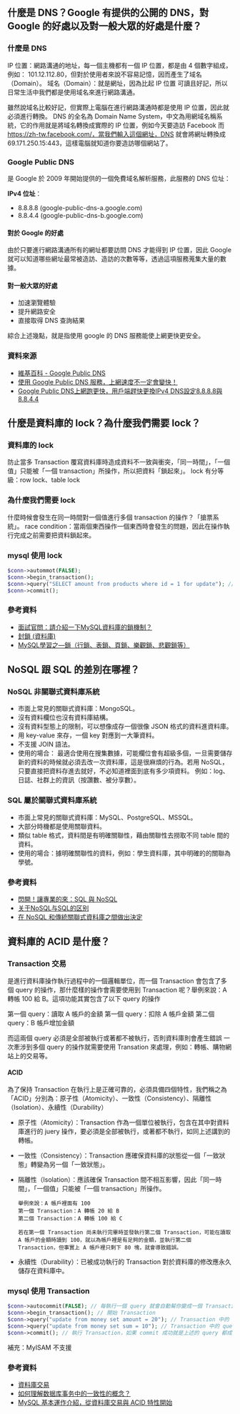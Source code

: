 ## 什麼是 DNS？Google 有提供的公開的 DNS，對 Google 的好處以及對一般大眾的好處是什麼？

### 什麼是 DNS

IP 位置：網路溝通的地址，每一個主機都有一個 IP 位置，都是由 4 個數字組成，例如： 101.12.112.80，但對於使用者來說不容易記憶，因而產生了域名（Domain）。
域名（Domain）：就是網址，因為比起 IP 位置 可讀且好記，所以日常生活中我們都是使用域名來進行網路溝通。

雖然說域名比較好記，但實際上電腦在進行網路溝通時都是使用 IP 位置，因此就必須進行轉換。
DNS 的全名為 Domain Name System，中文為用網域名稱系統，它的作用就是將域名轉換成實際的 IP 位置，例如今天要造訪 Facebook 而 https://zh-tw.facebook.com/，當我們輸入這個網址，DNS 就會將網址轉換成 69.171.250.15:443，這樣電腦就知道你要造訪哪個網站了。


### Google Public DNS 
是 Google 於 2009 年開始提供的一個免費域名解析服務，此服務的 DNS 位址：

**IPv4 位址**：

* 8.8.8.8 (google-public-dns-a.google.com)
* 8.8.4.4 (google-public-dns-b.google.com)

#### 對於 Google 的好處
由於只要進行網路溝通所有的網址都要訪問 DNS 才能得到 IP 位置，因此 Google 就可以知道哪些網址最常被造訪、造訪的次數等等，透過這項服務蒐集大量的數據。

#### 對一般大眾的好處
* 加速瀏覽體驗 
* 提升網路安全
* 直接取得 DNS 查詢結果

綜合上述幾點，就是指使用 google 的 DNS 服務能使上網更快更安全。


### 資料來源
* [維基百科 - Google Public DNS](https://zh.wikipedia.org/wiki/Google_Public_DNS)
* [使用 Google Public DNS 服務，上網速度不一定會變快！](https://blog.miniasp.com/post/2009/12/08/Use-Google-Public-DNS-may-not-surfing-faster-as-you-expected)
* [Google Public DNS上網跑更快，用戶端趕快更換IPv4 DNS設定8.8.8.8與8.8.4.4](http://www.pcdiy.com.tw/detail/1412)

## 什麼是資料庫的 lock？為什麼我們需要 lock？

### 資料庫的 lock

防止當多 Transaction 覆寫資料庫時造成資料不一致與衝突，「同一時間」，「一個值」只能被「一個 transaction」所操作，所以把資料「鎖起來」。
lock 有分等級：row lock、table lock

### 為什麼我們需要 lock

什麼時候會發生在同一時間對一個值進行多個 transaction 的操作？「搶票系統」。
race condition：當兩個東西操作一個東西時會發生的問題，因此在操作執行完成之前需要把資料鎖起來。

### mysql 使用 lock

```php
$conn->autommot(FALSE);
$conn->begin_transaction();
$conn->query("SELECT amount from products where id = 1 for update"); // 'for updat' 在 transaction 內才有作用
$conn->commit();
```

### 參考資料

* [面試官問：請介紹一下MySQL資料庫的鎖機制？](https://iter01.com/443580.html)
* [封鎖 (資料庫)](https://zh.wikipedia.org/wiki/%E5%B0%81%E9%94%81_(%E6%95%B0%E6%8D%AE%E5%BA%93))
* [MySQL學習之—鎖（行鎖、表鎖、頁鎖、樂觀鎖、悲觀鎖等）](https://kknews.cc/code/xenvz88.html)

## NoSQL 跟 SQL 的差別在哪裡？

### NoSQL 非關聯式資料庫系統

* 市面上常見的關聯式資料庫：MongoSQL。
* 沒有資料欄位也沒有資料庫結構。
* 沒有資料型態上的限制，可以想像成存一個很像 JSON 格式的資料進資料庫。
* 用 key-value 來存，一個 key 對應到一大筆資料。
* 不支援 JOIN 語法。
* 使用的場合：
最適合使用在搜集數據，可能欄位會有超級多個，一旦需要儲存新的資料的時候就必須去改一次資料庫，這是很麻煩的行為。若用 NoSQL，只要直接把資料存進去就好，不必知道裡面到底有多少項資料。
例如：log、日誌、社群上的資訊（按讚數、被分享數）。

### SQL 屬於關聯式資料庫系統

* 市面上常見的關聯式資料庫：MySQL、PostgreSQL、MSSQL。
* 大部分時機都是使用關聯資料。
* 類似 table 格式，資料間是有明確關聯性，藉由關聯性去撈取不同 table 間的資料。
* 使用的場合：據明確關聯性的資料，例如：學生資料庫，其中明確的的關聯為學號。

### 參考資料

* [閃開！讓專業的來：SQL 與 NoSQL](https://ithelp.ithome.com.tw/articles/10187443)
* [关于NoSQL与SQL的区别](https://blog.csdn.net/xlgen157387/article/details/47908797)
* [在 NoSQL 和傳統關聯式資料庫之間做出決定](https://navicat.com/cht/company/aboutus/blog/1002-deciding-between-nosql-and-traditional-relational-databases.html)

## 資料庫的 ACID 是什麼？

### Transaction 交易
是進行資料庫操作執行過程中的一個邏輯單位，而一個 Transaction 會包含了多個 query 的操作，那什麼樣的操作會需要使用到 Transaction 呢？舉例來說：A 轉帳 100 給 B。這項功能其實包含了以下 query 的操作

第一個 query：讀取 A 帳戶的金額
第一個 query：扣除 A 帳戶金額
第二個 query：B 帳戶增加金額

而這兩個 query 必須是全部被執行或著都不被執行，否則資料庫則會產生錯誤
一次牽涉到多個 query 的操作就需要使用 Transation 來處理，例如：轉帳、購物網站上的交易等。

#### ACID

為了保持 Transaction 在執行上是正確可靠的，必須具備四個特性，我們稱之為「ACID」分別為：原子性（Atomicity）、一致性（Consistency）、隔離性（Isolation）、永續性（Durability）

* 原子性（Atomicity）：Transaction 作為一個單位被執行，包含在其中對資料庫進行的 juery 操作，要必須是全部被執行，或著都不執行，如同上述講到的轉帳。
* 一致性（Consistency）：Transaction 應確保資料庫的狀態從一個「一致狀態」轉變為另一個「一致狀態」。
* 隔離性（Isolation）：應該確保 Transaction 間不相互影響，因此「同一時間」，「一個值」只能被「一個 transaction」所操作。

    ```
    舉例來說：A 帳戶裡面有 100
    第一個 Transaction：A 轉帳 20 給 B
    第二個 Transaction：A 轉帳 100 給 C

    若在第一個 Transaction 尚未執行完畢時並發執行第二個 Transaction，可能在讀取 A 帳戶的金額時讀到 100，就以為帳戶裡是有足夠的金額，並執行第二個 Transaction，但事實上 A 帳戶裡只剩下 80 塊，就會導致錯誤。
    ```

* 永續性（Durability）：已被成功執行的 Transaction 對於資料庫的修改應永久儲存在資料庫中。

### mysql 使用 Transaction

```php
$conn->autocommit(FALSE); // 每執行一個 query 就會自動幫你變成一個 Transaction，要關掉
$conn->begin_transaction(); // 開始 Transaction
$conn->query("update from money set amount = 20"); // Transaction 中的 query
$conn->query("update from money set sum = 10"); // Transaction 中的 query
$conn->commit(); // 執行 Transaction，如果 commit 成功就是上述的 query 都成功，失敗都失敗
```

補充：MyISAM 不支援

### 參考資料

* [資料庫交易](https://zh.wikipedia.org/wiki/%E6%95%B0%E6%8D%AE%E5%BA%93%E4%BA%8B%E5%8A%A1)
* [如何理解数据库事务中的一致性的概念？](https://www.zhihu.com/question/31346392)
* [MySQL 基本運作介紹，從資料庫交易與 ACID 特性開始](https://tw.alphacamp.co/blog/mysql-intro-acid-in-databases)